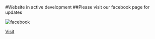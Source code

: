 #Website in active development
##Please visit our facebook page for updates


![facebook](https://facebookbrand.com/wp-content/themes/fb-branding/prj-fb-branding/assets/images/fb-art.png)

[Visit](https://www.facebook.com/netajicolonydurgapujo/)
